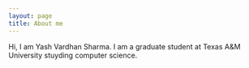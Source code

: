 ```yaml
---
layout: page
title: About me
---
```


Hi, I am Yash Vardhan Sharma. I am a graduate student at Texas A&M University stuyding computer science.
